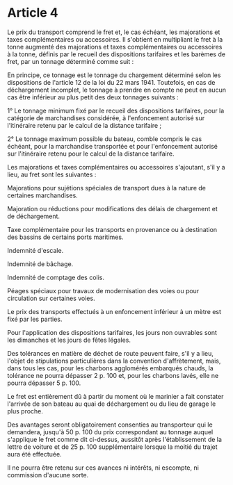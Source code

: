 # Article 4

Le prix du transport comprend le fret et, le cas échéant, les majorations et taxes complémentaires ou accessoires. Il s'obtient en multipliant le fret à la tonne augmenté des majorations et taxes complémentaires ou accessoires à la tonne, définis par le recueil des dispositions tarifaires et les barèmes de fret, par un tonnage déterminé comme suit :

En principe, ce tonnage est le tonnage du chargement déterminé selon les dispositions de l'article 12 de la loi du 22 mars 1941. Toutefois, en cas de déchargement incomplet, le tonnage à prendre en compte ne peut en aucun cas être inférieur au plus petit des deux tonnages suivants :

1° Le tonnage minimum fixé par le recueil des dispositions tarifaires, pour la catégorie de marchandises considérée, à l'enfoncement autorisé sur l'itinéraire retenu par le calcul de la distance tarifaire ;

2° Le tonnage maximum possible du bateau, comble compris le cas échéant, pour la marchandise transportée et pour l'enfoncement autorisé sur l'itinéraire retenu pour le calcul de la distance tarifaire.

Les majorations et taxes complémentaires ou accessoires s'ajoutant, s'il y a lieu, au fret sont les suivantes :

Majorations pour sujétions spéciales de transport dues à la nature de certaines marchandises.

Majoration ou réductions pour modifications des délais de chargement et de déchargement.

Taxe complémentaire pour les transports en provenance ou à destination des bassins de certains ports maritimes.

Indemnité d'escale.

Indemnité de bâchage.

Indemnité de comptage des colis.

Péages spéciaux pour travaux de modernisation des voies ou pour circulation sur certaines voies.

Le prix des transports effectués à un enfoncement inférieur à un mètre est fixé par les parties.

Pour l'application des dispositions tarifaires, les jours non ouvrables sont les dimanches et les jours de fêtes légales.

Des tolérances en matière de déchet de route peuvent faire, s'il y a lieu, l'objet de stipulations particulières dans la convention d'affrètement, mais, dans tous les cas, pour les charbons agglomérés embarqués chauds, la tolérance ne pourra dépasser 2 p. 100 et, pour les charbons lavés, elle ne pourra dépasser 5 p. 100.

Le fret est entièrement dû à partir du moment où le marinier a fait constater l'arrivée de son bateau au quai de déchargement ou du lieu de garage le plus proche.

Des avantages seront obligatoirement consenties au transporteur qui le demandera, jusqu'à 50 p. 100 du prix correspondant au tonnage auquel s'applique le fret comme dit ci-dessus, aussitôt après l'établissement de la lettre de voiture et de 25 p. 100 supplémentaire lorsque la moitié du trajet aura été effectuée.

Il ne pourra être retenu sur ces avances ni intérêts, ni escompte, ni commission d'aucune sorte.
